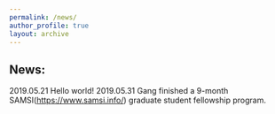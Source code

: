 ```yaml
---
permalink: /news/
author_profile: true
layout: archive
---
```

## News:
2019.05.21 Hello world!
2019.05.31 Gang finished a 9-month SAMSI(https://www.samsi.info/) graduate student fellowship program.
